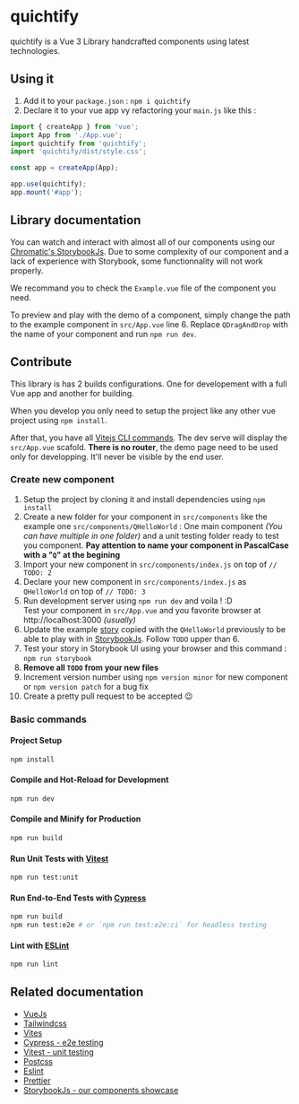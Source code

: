 # quichtify

quichtify is a Vue 3 Library handcrafted components using latest technologies.

## Using it

1. Add it to your `package.json` : `npm i quichtify`
2. Declare it to your vue app vy refactoring your `main.js` like this :

```js
import { createApp } from 'vue';
import App from './App.vue';
import quichtify from 'quichtify';
import 'quichtify/dist/style.css';

const app = createApp(App);

app.use(quichtify);
app.mount('#app');
```

## Library documentation

You can watch and interact with almost all of our components using our [Chromatic's StorybookJs](https://master--629673e43b21dd004ace66f2.chromatic.com).
Due to some complexity of our component and a lack of experience with Storybook, some functionnality will not work properly.

We recommand you to check the `Example.vue` file of the component you need.

To preview and play with the demo of a component, simply change the path to the example component in `src/App.vue` line 6. Replace `QDragAndDrop` with the name of your component and run `npm run dev`.

## Contribute

This library is has 2 builds configurations. One for developement with a full Vue app and another for building.

When you develop you only need to setup the project like any other vue project using `npm install`.

After that, you have all [Vitejs CLI commands](https://vitejs.dev/guide/#command-line-interface).
The dev serve will display the `src/App.vue` scafold.
**There is no router**, the demo page need to be used only for developping. It'll never be visible by the end user.

### Create new component

1. Setup the project by cloning it and install dependencies using `npm install`
2. Create a new folder for your component in `src/components` like the example one `src/components/QHelloWorld` : One main component _(You can have multiple in one folder)_ and a unit testing folder ready to test you component. **Pay attention to name your component in PascalCase with a "`Q`" at the begining**
3. Import your new component in `src/components/index.js` on top of `// TODO: 2`
4. Declare your new component in `src/components/index.js` as `QHelloWorld` on top of `// TODO: 3`
5. Run development server using `npm run dev` and voila ! :D \
   Test your component in `src/App.vue` and you favorite browser at http://localhost:3000 _(usually)_
6. Update the example [story](https://storybook.js.org/docs/vue/writing-stories/introduction) copied with the `QHelloWorld` previously to be able to play with in [StorybookJs](https://storybook.js.org/). Follow `TODO` upper than 6.
7. Test your story in Storybook UI using your browser and this command : `npm run storybook`
8. **Remove all `TODO` from your new files**
9. Increment version number using `npm version minor` for new component or `npm version patch` for a bug fix
10. Create a pretty pull request to be accepted 😉

### Basic commands

#### Project Setup

```sh
npm install
```

#### Compile and Hot-Reload for Development

```sh
npm run dev
```

#### Compile and Minify for Production

```sh
npm run build
```

#### Run Unit Tests with [Vitest](https://vitest.dev/)

```sh
npm run test:unit
```

#### Run End-to-End Tests with [Cypress](https://www.cypress.io/)

```sh
npm run build
npm run test:e2e # or `npm run test:e2e:ci` for headless testing
```

#### Lint with [ESLint](https://eslint.org/)

```sh
npm run lint
```

## Related documentation

- [VueJs](https://vuejs.org/)
- [Tailwindcss](https://tailwindcss.com)
- [Vites](https://vitejs.dev/)
- [Cypress - e2e testing](https://www.cypress.io/)
- [Vitest - unit testing](https://vitest.dev/)
- [Postcss](https://postcss.org)
- [Eslint](https://eslint.org)
- [Prettier](https://prettier.io)
- [StorybookJs - our components showcase](https://storybook.js.org/docs/vue/writing-stories/introduction)
